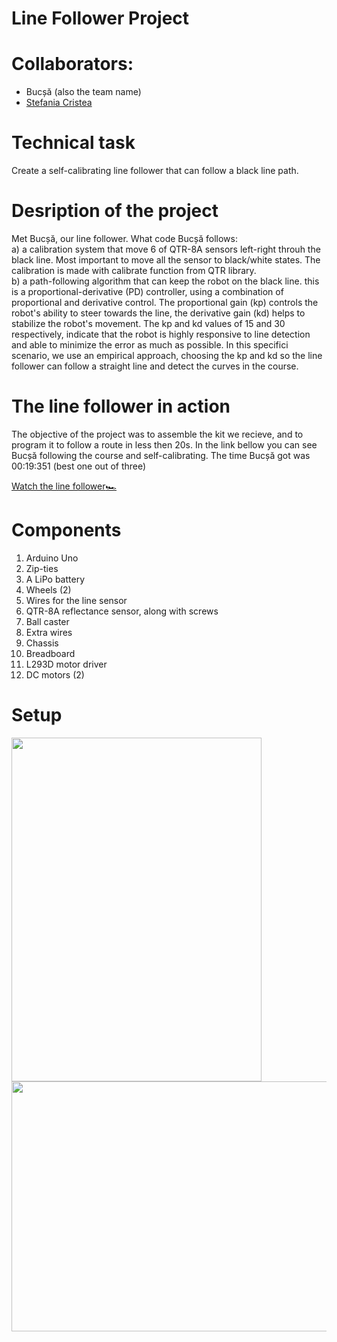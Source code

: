 # Line Follower Project

# Collaborators:

* Bucșă (also the team name)
* [Stefania Cristea](https://github.com/StefaniaCri/LineFolowerProject)


# Technical task
  Create a self-calibrating line follower that can follow a black line path. 
 
 # Desription of the project
Met Bucșă, our line follower. What code Bucșă follows:  
  a) a calibration system that move 6 of QTR-8A sensors left-right throuh the black line. Most important to move all the sensor to black/white states. The calibration is made with calibrate function from QTR library.<br>
  b) a path-following algorithm that can keep the robot on the black line. this is a proportional-derivative (PD) controller, using a combination of proportional  and derivative control. The proportional gain (kp) controls the robot's ability to steer towards the line, the derivative gain (kd) helps to stabilize the robot's movement. The kp and kd values of 15 and 30 respectively, indicate that the robot is highly responsive to line detection and able to minimize the error as much as possible. In this specifici scenario, we use an empirical approach, choosing the kp and kd so the line follower can follow a straight line and detect the curves in the course.
  
 # The line follower in action
The objective of the project was to assemble the kit we recieve, and to program it to follow a route in less then 20s. In the link bellow you can see Bucșă following the course and self-calibrating.
The time Bucșă got was 00:19:351 (best one out of three)

[Watch the line follower:racing_car:](https://youtu.be/azvnlHyIW_s)

# Components 
  1. Arduino Uno
  2. Zip-ties
  3. A LiPo battery
  4. Wheels (2)
  5. Wires for the line sensor
  6. QTR-8A reflectance sensor, along with screws
  7. Ball caster
  8. Extra wires 
  9. Chassis
  10. Breadboard 
  11. L293D motor driver
  12. DC motors (2)
  
# Setup
<img src="https://user-images.githubusercontent.com/79380914/213724040-7274edad-ea16-4fb0-8690-d04dfb732cd5.jpg"  width="400" height="550" /><span>   </span><img src="https://user-images.githubusercontent.com/79380914/213724034-58e2e5cd-a0d4-44fb-81db-62b7e7b51a09.jpg"  width="550" height="400" />




  

